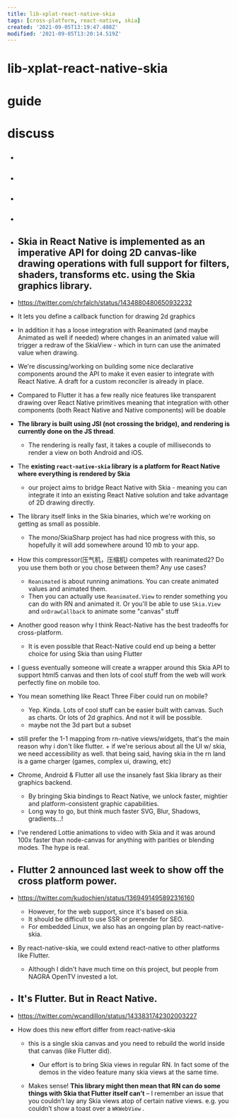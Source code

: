 ```yaml
---
title: lib-xplat-react-native-skia
tags: [cross-platform, react-native, skia]
created: '2021-09-05T13:19:47.408Z'
modified: '2021-09-05T13:20:14.519Z'
---
```


# lib-xplat-react-native-skia

# guide

# discuss
- ## 

- ## 

- ## 

- ## 

- ## Skia in React Native is implemented as an imperative API for doing 2D canvas-like drawing operations with full support for filters, shaders, transforms etc. using the Skia graphics library.
- https://twitter.com/chrfalch/status/1434880480650932232
- It lets you define a callback function for drawing 2d graphics 
- In addition it has a loose integration with Reanimated (and maybe Animated as well if needed) where changes in an animated value will trigger a redraw of the SkiaView - which in turn can use the animated value when drawing.
- We're discussing/working on building some nice declarative components around the API to make it even easier to integrate with React Native. A draft for a custom reconciler is already in place.
- Compared to Flutter it has a few really nice features like transparent drawing over React Native primitives meaning that integration with other components (both React Native and Native components) will be doable
- **The library is built using JSI (not crossing the bridge), and rendering is currently done on the JS thread**. 
  - The rendering is really fast, it takes a couple of milliseconds to render a view on both Android and iOS.
- The **existing `react-native-skia` library is a platform for React Native where everything is rendered by Skia**
  - our project aims to bridge React Native with Skia - meaning you can integrate it into an existing React Native solution and take advantage of 2D drawing directly.
- The library itself links in the Skia binaries, which we're working on getting as small as possible. 
  - The mono/SkiaSharp project has had nice progress with this, so hopefully it will add somewhere around 10 mb to your app.

- How this compressor(压气机，压缩机) competes with reanimated2? Do you use them both or you chose between them? Any use cases?
  - `Reanimated` is about running animations. You can create animated values and animated them. 
  - Then you can actually use `Reanimated.View` to render something you can do with RN and animated it. Or you'll be able to use `Skia.View` and `onDrawCallback` to animate some "canvas" stuff

- Another good reason why I think React-Native has the best tradeoffs for cross-platform. 
  - It is even possible that React-Native could end up being a better choice for using Skia than using Flutter 
- I guess eventually someone will create a wrapper around this Skia API to support html5 canvas and then lots of cool stuff from the web will work perfectly fine on mobile too.
- You mean something like React Three Fiber could run on mobile?
  - Yep. Kinda. Lots of cool stuff can be easier built with canvas. Such as charts. Or lots of 2d graphics. And not it will be possible.
  - maybe not the 3d part but a subset

- still prefer the 1-1 mapping from rn-native views/widgets, that's the main reason why i don't like flutter. + if we're serious about all the UI w/ skia, we need accessibility as well. that being said, having skia in the rn land is a game charger (games, complex ui, drawing, etc)

- Chrome, Android & Flutter all use the insanely fast Skia library as their graphics backend.
  - By bringing Skia bindings to React Native, we unlock faster, mightier and platform-consistent graphic capabilities.
  - Long way to go, but think much faster SVG, Blur, Shadows, gradients…!
- I’ve rendered Lottie animations to video with Skia and it was around 100x faster than node-canvas for anything with parities or blending modes. The hype is real.

- ## Flutter 2 announced last week to show off the cross platform power.
- https://twitter.com/kudochien/status/1369491495892316160
  - However, for the web support, since it's based on skia. 
  - It should be difficult to use SSR or prerender for SEO.
  - For embedded Linux, we also has an ongoing plan by react-native-skia.
- By react-native-skia, we could extend react-native to other platforms like Flutter.
  - Although I didn't have much time on this project, but people from NAGRA OpenTV invested a lot.

- ## It's Flutter. But in React Native.
- https://twitter.com/wcandillon/status/1433831742302003227
- How does this new effort differ from react-native-skia
  - this is a single skia canvas and you need to rebuild the world inside that canvas (like Flutter did). 

    - Our effort is to bring Skia views in regular RN. In fact some of the demos in the video feature many skia views at the same time.

  - Makes sense! **This library might then mean that RN can do some things with Skia that Flutter itself can’t** – I remember an issue that you couldn’t lay any Skia views atop of certain native views. e.g. you couldn’t show a toast over a `WKWebView` .
